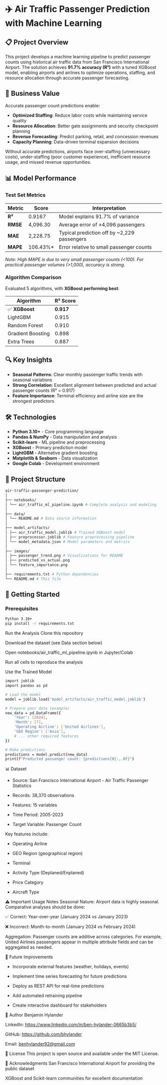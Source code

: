 # ✈️ Air Traffic Passenger Prediction with Machine Learning

## 📋 Project Overview

This project develops a machine learning pipeline to predict passenger counts using historical air traffic data from San Francisco International Airport. The solution achieves **91.7% accuracy (R²)** with a tuned XGBoost model, enabling airports and airlines to optimize operations, staffing, and resource allocation through accurate passenger forecasting.


## 🎯 Business Value

Accurate passenger count predictions enable:

- **Optimized Staffing**: Reduce labor costs while maintaining service quality
- **Resource Allocation**: Better gate assignments and security checkpoint planning  
- **Revenue Forecasting**: Predict parking, retail, and concession revenues
- **Capacity Planning**: Data-driven terminal expansion decisions

Without accurate predictions, airports face over-staffing (unnecessary costs), under-staffing (poor customer experience), inefficient resource usage, and missed revenue opportunities.

## 📊 Model Performance

### Test Set Metrics
| Metric | Score | Interpretation |
|--------|-------|----------------|
| **R²** | 0.9167 | Model explains 91.7% of variance |
| **RMSE** | 4,096.30 | Average error of ±4,096 passengers |
| **MAE** | 2,228.75 | Typical prediction off by ~2,229 passengers |
| **MAPE** | 106.43%* | Error relative to small passenger counts |

*Note: High MAPE is due to very small passenger counts (<100). For practical passenger volumes (>1,000), accuracy is strong.*

### Algorithm Comparison
Evaluated 5 algorithms, with **XGBoost performing best**:

| Algorithm | R² Score |
|-----------|----------|
| ✅ **XGBoost** | **0.917** |
| LightGBM | 0.915 |
| Random Forest | 0.910 |
| Gradient Boosting | 0.898 |
| Extra Trees | 0.887 |

## 🔍 Key Insights

- **Seasonal Patterns**: Clear monthly passenger traffic trends with seasonal variations
- **Strong Correlation**: Excellent alignment between predicted and actual passenger counts (R² = 0.917)
- **Feature Importance**: Terminal efficiency and airline size are the strongest predictors

## 🛠️ Technologies

- **Python 3.10+** - Core programming language
- **Pandas & NumPy** - Data manipulation and analysis
- **Scikit-learn** - ML pipeline and preprocessing
- **XGBoost** - Primary prediction model
- **LightGBM** - Alternative gradient boosting
- **Matplotlib & Seaborn** - Data visualization
- **Google Colab** - Development environment

## 📁 Project Structure
```bash
air-traffic-passenger-prediction/
│
├── notebooks/
│ └── air_traffic_ml_pipeline.ipynb # Complete analysis and modeling
│
├── data/
│ └── README.md # Data source information
│
├── model_artifacts/
│ ├── air_traffic_model.joblib # Trained XGBoost model
│ ├── preprocessor.joblib # Feature preprocessing pipeline
│ └── model_metadata.json # Model parameters and metrics
│
├── images/
│ ├── passenger_trend.png # Visualizations for README
│ ├── predicted_vs_actual.png
│ └── feature_importance.png
│
├── requirements.txt # Python dependencies
└── README.md # This file
```

## 🚀 Getting Started

### Prerequisites

```bash
Python 3.10+
pip install -r requirements.txt
```
Run the Analysis
Clone this repository

Download the dataset (see Data section below)

Open notebooks/air_traffic_ml_pipeline.ipynb in Jupyter/Colab

Run all cells to reproduce the analysis

Use the Trained Model
```bash
import joblib
import pandas as pd

# Load the model
model = joblib.load('model_artifacts/air_traffic_model.joblib')

# Prepare your data (example)
new_data = pd.DataFrame({
    'Year': [2024],
    'Month': [7],
    'Operating Airline': ['United Airlines'],
    'GEO Region': ['Asia'],
    # ... other required features
})

# Make predictions
predictions = model.predict(new_data)
print(f"Predicted passenger count: {predictions[0]:,.0f}")
```
📊 Dataset
* Source: San Francisco International Airport - Air Traffic Passenger Statistics

* Records: 38,370 observations

* Features: 15 variables

* Time Period: 2005-2023

* Target Variable: Passenger Count

Key features include:

* Operating Airline

* GEO Region (geographical region)

* Terminal

* Activity Type (Deplaned/Enplaned)

* Price Category

* Aircraft Type

⚠️ Important Usage Notes
Seasonal Nature: Airport data is highly seasonal. Comparative analyses should be done:

✅ Correct: Year-over-year (January 2024 vs January 2023)

❌ Incorrect: Month-to-month (January 2024 vs February 2024)

Aggregation: Passenger counts are additive across categories. For example, United Airlines passengers appear in multiple attribute fields and can be aggregated as needed.

🔮 Future Improvements
* Incorporate external features (weather, holidays, events)

* Implement time series forecasting for future predictions

* Deploy as REST API for real-time predictions

* Add automated retraining pipeline

* Create interactive dashboard for stakeholders

👥 Author
Benjamin Hylander

LinkedIn: https://www.linkedin.com/in/ben-hylander-0665b3b5/

GitHub: https://github.com/bhylander

Email: benhylander92@gmail.com

📄 License
This project is open source and available under the MIT License.

🙏 Acknowledgments
San Francisco International Airport for providing the public dataset

XGBoost and Scikit-learn communities for excellent documentation
